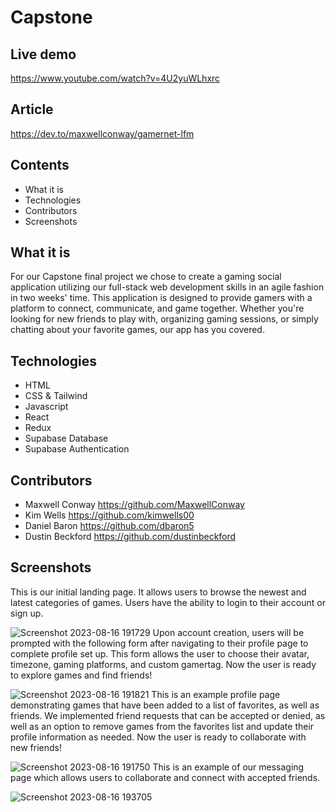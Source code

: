 # Capstone

## Live demo

https://www.youtube.com/watch?v=4U2yuWLhxrc

## Article

https://dev.to/maxwellconway/gamernet-lfm

## Contents

- What it is
- Technologies
- Contributors
- Screenshots

## What it is

For our Capstone final project we chose to create a gaming social application utilizing our full-stack web development skills in an agile fashion in two weeks' time.
This application is designed to provide gamers with a platform to connect, communicate, and game together. Whether you're looking for new friends to play with, organizing gaming sessions, or simply chatting about your favorite games, our app has you covered.

## Technologies

- HTML
- CSS & Tailwind
- Javascript
- React
- Redux
- Supabase Database
- Supabase Authentication

## Contributors

- Maxwell Conway https://github.com/MaxwellConway
- Kim Wells https://github.com/kimwells00
- Daniel Baron https://github.com/dbaron5
- Dustin Beckford https://github.com/dustinbeckford

## Screenshots

This is our initial landing page. It allows users to browse the newest and latest categories of games. Users have the ability to login to their account or sign up.

![Screenshot 2023-08-16 191729](https://github.com/August-2023-Capstone/Capstone/assets/130780040/bd8520a9-d608-4d4f-b536-b7a255da0ee1)
Upon account creation, users will be prompted with the following form after navigating to their profile page to complete profile set up. This form allows the user to choose their avatar, timezone, gaming platforms, and custom gamertag.
Now the user is ready to explore games and find friends!

![Screenshot 2023-08-16 191821](https://github.com/August-2023-Capstone/Capstone/assets/130780040/5fc55a63-d5bc-4fd9-9a9f-88978e0fabf4)
This is an example profile page demonstrating games that have been added to a list of favorites, as well as friends. We implemented friend requests that can be accepted or denied, as well as an option to remove games from the favorites list and update their profile information as needed.
Now the user is ready to collaborate with new friends!

![Screenshot 2023-08-16 191750](https://github.com/August-2023-Capstone/Capstone/assets/130780040/e7bb081f-af8e-46de-a006-d85034536547)
This is an example of our messaging page which allows users to collaborate and connect with accepted friends.

![Screenshot 2023-08-16 193705](https://github.com/August-2023-Capstone/Capstone/assets/130780040/73eb54bf-f071-4e63-a328-da485fdbc805)
